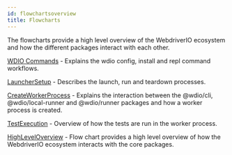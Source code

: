 ```yaml
---
id: flowchartsoverview
title: Flowcharts
---
```

The flowcharts provide a high level overview of the WebdriverIO ecosystem and how the different packages interact with each other.

[WDIO Commands](flowcharts/WDIOCommands.md) - Explains the wdio config, install and repl command workflows.

[LauncherSetup](flowcharts/TestRunnerLifecycle.md) - Describes the launch, run and teardown processes.

[CreateWorkerProcess](flowcharts/CreateWorkerProcess.md) - Explains the interaction between the @wdio/cli, @wdio/local-runner and @wdio/runner packages and how a worker process is created.

[TestExecution](flowcharts/TestExecution.md) - Overview of how the tests are run in the worker process.

[HighLevelOverview](flowcharts/HighLevelOverview.md) - Flow chart provides a high level overview of how the WebdriverIO ecosystem interacts with the core packages.